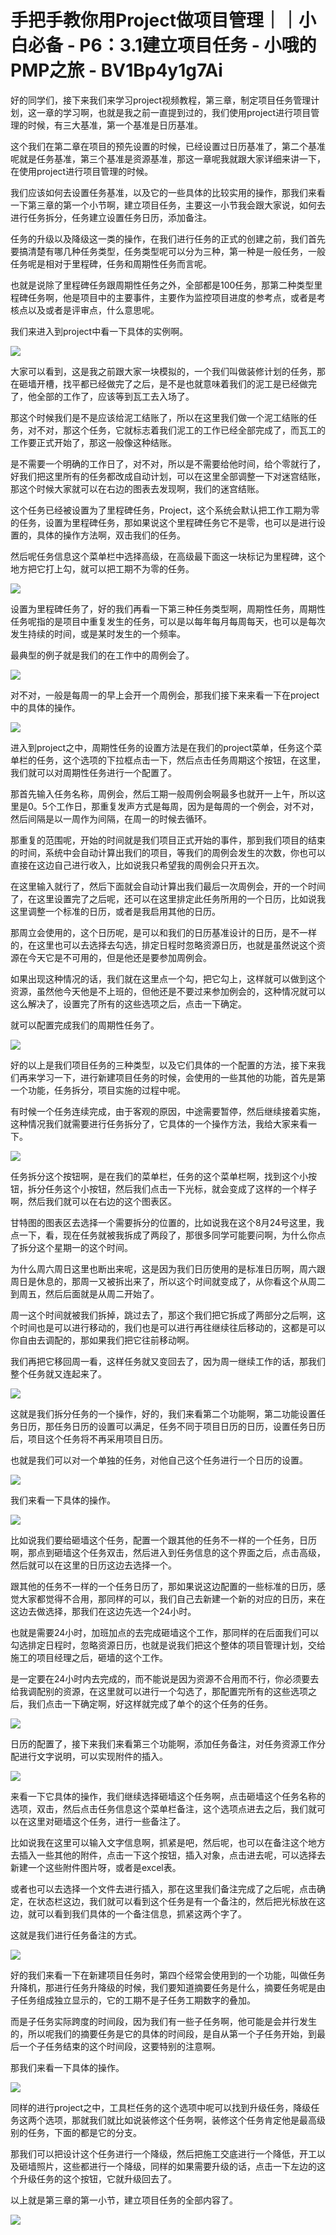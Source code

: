 # 手把手教你用Project做项目管理｜｜小白必备 - P6：3.1建立项目任务 - 小哦的PMP之旅 - BV1Bp4y1g7Ai

好的同学们，接下来我们来学习project视频教程，第三章，制定项目任务管理计划，这一章的学习啊，也就是我之前一直提到过的，我们使用project进行项目管理的时候，有三大基准，第一个基准是日历基准。

这个我们在第二章在项目的预先设置的时候，已经设置过日历基准了，第二个基准呢就是任务基准，第三个基准是资源基准，那这一章呢我就跟大家详细来讲一下，在使用project进行项目管理的时候。

我们应该如何去设置任务基准，以及它的一些具体的比较实用的操作，那我们来看一下第三章的第一个小节啊，建立项目任务，主要这一小节我会跟大家说，如何去进行任务拆分，任务建立设置任务日历，添加备注。

任务的升级以及降级这一类的操作，在我们进行任务的正式的创建之前，我们首先要搞清楚有哪几种任务类型，任务类型呢可以分为三种，第一种是一般任务，一般任务呢是相对于里程碑，任务和周期性任务而言呢。

也就是说除了里程碑任务跟周期性任务之外，全部都是100任务，那第二种类型里程碑任务啊，他是项目中的主要事件，主要作为监控项目进度的参考点，或者是考核点以及或者是评审点，什么意思呢。

我们来进入到project中看一下具体的实例啊。

![](img/9daa0eced633673fc69305bd7665eb30_1.png)

大家可以看到，这是我之前跟大家一块模拟的，一个我们叫做装修计划的任务，那在砸墙开槽，找平都已经做完了之后，是不是也就意味着我们的泥工是已经做完了，他全部的工作了，应该等到瓦工去入场了。

那这个时候我们是不是应该给泥工结账了，所以在这里我们做一个泥工结账的任务，对不对，那这个任务，它就标志着我们泥工的工作已经全部完成了，而瓦工的工作要正式开始了，那这一般像这种结账。

是不需要一个明确的工作日了，对不对，所以是不需要给他时间，给个零就行了，好我们把这里所有的任务都改成自动计划，可以在这里全部调整一下对迷宫结账，那这个时候大家就可以在右边的图表去发现啊，我们的迷宫结账。

这个任务已经被设置为了里程碑任务，Project，这个系统会默认把工作工期为零的任务，设置为里程碑任务，那如果说这个里程碑任务它不是零，也可以是进行设置的，具体的操作方法啊，双击我们的任务。

然后呢任务信息这个菜单栏中选择高级，在高级最下面这一块标记为里程碑，这个地方把它打上勾，就可以把工期不为零的任务。



![](img/9daa0eced633673fc69305bd7665eb30_3.png)

设置为里程碑任务了，好的我们再看一下第三种任务类型啊，周期性任务，周期性任务呢指的是项目中重复发生的任务，可以是以每年每月每周每天，也可以是每次发生持续的时间，或是某时发生的一个频率。

最典型的例子就是我们的在工作中的周例会了。

![](img/9daa0eced633673fc69305bd7665eb30_5.png)

对不对，一般是每周一的早上会开一个周例会，那我们接下来来看一下在project中的具体的操作。

![](img/9daa0eced633673fc69305bd7665eb30_7.png)

进入到project之中，周期性任务的设置方法是在我们的project菜单，任务这个菜单栏的任务，这个选项的下拉框点击一下，然后点击任务周期这个按钮，在这里，我们就可以对周期性任务进行一个配置了。

那首先输入任务名称，周例会，然后工期一般周例会啊最多也就开一上午，所以这里是0。5个工作日，那重复发声方式是每周，因为是每周的一个例会，对不对，然后间隔是以一周作为间隔，在周一的时候去循环。

那重复的范围呢，开始的时间就是我们项目正式开始的事件，那到我们项目的结束的时间，系统中会自动计算出我们的项目，等我们的周例会发生的次数，你也可以直接在这边自己进行收入，比如说我只希望我的周例会只开五次。

在这里输入就行了，然后下面就会自动计算出我们最后一次周例会，开的一个时间了，在这里设置完了之后呢，还可以在这里排定此任务所用的一个日历，比如说我这里调整一个标准的日历，或者是我启用其他的日历。

那周立会使用的，这个日历呢，是可以和我们的日历基准设计的日历，是不一样的，在这里也可以去选择去勾选，排定日程时忽略资源日历，也就是虽然说这个资源在今天它是不可用的，但是他还是要参加周例会。

如果出现这种情况的话，我们就在这里点一个勾，把它勾上，这样就可以做到这个资源，虽然他今天他是不上班的，但他还是不要过来参加例会的，这种情况就可以这么解决了，设置完了所有的这些选项之后，点击一下确定。

就可以配置完成我们的周期性任务了。

![](img/9daa0eced633673fc69305bd7665eb30_9.png)

好的以上是我们项目任务的三种类型，以及它们具体的一个配置的方法，接下来我们再来学习一下，进行新建项目任务的时候，会使用的一些其他的功能，首先是第一个功能，任务拆分，项目实施的过程中呢。

有时候一个任务连续完成，由于客观的原因，中途需要暂停，然后继续接着实施，这种情况我们就需要进行任务拆分了，它具体的一个操作方法，我给大家来看一下。



![](img/9daa0eced633673fc69305bd7665eb30_11.png)

任务拆分这个按钮啊，是在我们的菜单栏，任务的这个菜单栏啊，找到这个小按钮，拆分任务这个小按钮，然后我们点击一下光标，就会变成了这样的一个样子啊，然后我们就可以在右边的这个图表区。

甘特图的图表区去选择一个需要拆分的位置的，比如说我在这个8月24号这里，我点一下，看，现在任务就被我拆成了两段了，那很多同学可能要问啊，为什么你点了拆分这个星期一的这个时间。

为什么周六周日这里也断出来呢，这是因为我们日历使用的是标准日历啊，周六跟周日是休息的，那周一又被拆出来了，所以这个时间就变成了，从你看这个从周二到周五，然后后面就是从周二开始了。

周一这个时间就被我们拆掉，跳过去了，那这个我们把它拆成了两部分之后啊，这个时间也是可以进行移动的，我们也是可以进行再往继续往后移动的，这都是可以你自由去调配的，那如果我们把它往前移动啊。

我们再把它移回周一看，这样任务就又变回去了，因为周一继续工作的话，那我们整个任务就又连起来了。

![](img/9daa0eced633673fc69305bd7665eb30_13.png)

这就是我们拆分任务的一个操作，好的，我们来看第二个功能啊，第二功能设置任务日历，那任务日历的设置可以满足，任务不同于项目日历的日历，设置任务日历后，项目这个任务将不再采用项目日历。

也就是我们可以对一个单独的任务，对他自己这个任务进行一个日历的设置。

![](img/9daa0eced633673fc69305bd7665eb30_15.png)

我们来看一下具体的操作。

![](img/9daa0eced633673fc69305bd7665eb30_17.png)

比如说我们要给砸墙这个任务，配置一个跟其他的任务不一样的一个任务，日历啊，那点到砸墙这个任务双击，然后进入到任务信息的这个界面之后，点击高级，然后就可以在这里的日历这边去选择一个。

跟其他的任务不一样的一个任务日历了，那如果说这边配置的一些标准的日历，感觉大家都觉得不合用，那同样的可以，我们自己去新建一个新的对应的日历，来在这边去做选择，那我们在这边先选一个24小时。

也就是需要24小时，加班加点的去完成砸墙这个工作，那同样的在后面我们可以勾选排定日程时，忽略资源日历，也就是说我们把这个整体的项目管理计划，交给施工的项目经理之后，砸墙的这个工作。

是一定要在24小时内去完成的，而不能说是因为资源不合用而不行，你必须要去给我调配别的资源，在这里就可以进行一个勾选了，那配置完所有的这些选项之后，我们点击一下确定啊，好这样就完成了单个的这个任务的任务。



![](img/9daa0eced633673fc69305bd7665eb30_19.png)

日历的配置了，接下来我们来看第三个功能啊，添加任务备注，对任务资源工作分配进行文字说明，可以实现附件的插入。



![](img/9daa0eced633673fc69305bd7665eb30_21.png)

来看一下它具体的操作，我们继续选择砸墙这个任务啊，点击砸墙这个任务名称的选项，双击，然后点击任务信息这个菜单栏备注，这个选项点进去之后，我们就可以在这里对砸墙这个任务，进行一些备注了。

比如说我在这里可以输入文字信息啊，抓紧是吧，然后呢，也可以在备注这个地方去插入一些其他的附件，点击一下这个按钮，插入对象，点击进去呢，可以选择去新建一个这些附件图片呀，或者是excel表。

或者也可以去选择一个文件去进行插入，那在这里我们备注完成了之后呢，点击确定，在状态栏这边，我们就可以看到这个任务是有一个备注的，然后把光标放在这边，就可以看到我们具体的一个备注信息，抓紧这两个字了。

这就是我们进行任务备注的方式。

![](img/9daa0eced633673fc69305bd7665eb30_23.png)

好的我们来看一下在新建项目任务时，第四个经常会使用到的一个功能，叫做任务升降机，那进行任务升降级的时候，我们要知道摘要任务是什么，摘要任务呢是由子任务组成独立显示的，它的工期不是子任务工期数字的叠加。

而是子任务实际跨度的时间段，因为我们有一些子任务啊，他可能是会并行发生的，所以呢我们的摘要任务是它的具体的时间段，是自从第一个子任务开始，到最后一个子任务结束的这个时间段，这要特别的注意啊。

那我们来看一下具体的操作。

![](img/9daa0eced633673fc69305bd7665eb30_25.png)

同样的进行project之中，工具栏任务的这个选项中呢可以找到升级任务，降级任务这两个选项，那就我们就比如说装修这个任务啊，装修这个任务肯定他是最高级别的任务，下面的都是它的分支。

那我们可以把设计这个任务进行一个降级，然后把施工交底进行一个降低，开工以及砸墙照片，这些都进行一个降级，同样的如果需要升级的话，点击一下左边的这个升级任务的这个按钮，它就升级回去了。

以上就是第三章的第一小节，建立项目任务的全部内容了。

![](img/9daa0eced633673fc69305bd7665eb30_27.png)